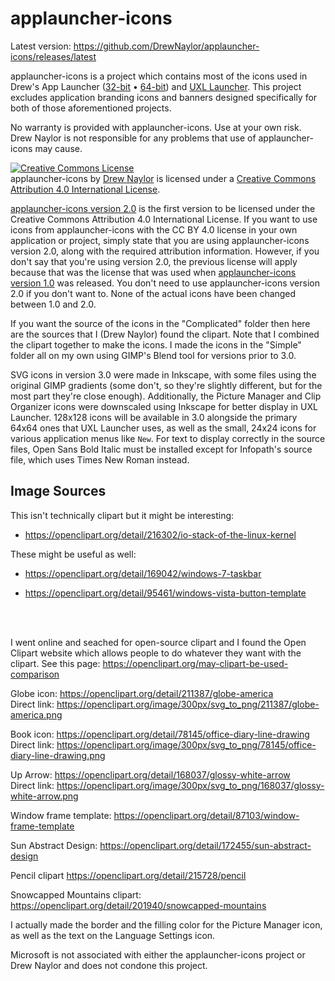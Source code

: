 # applauncher-icons

Latest version: https://github.com/DrewNaylor/applauncher-icons/releases/latest

applauncher-icons is a project which contains most of the icons used in Drew's App Launcher ([32-bit](https://github.com/DrewNaylor/MSOfficeAppLauncherNext32) &bull; [64-bit](https://github.com/DrewNaylor/MSOfficeAppLauncherNext64)) and [UXL Launcher](https://github.com/DrewNaylor/UXL-Launcher). This project excludes application branding icons and banners designed specifically for both of those aforementioned projects.

No warranty is provided with applauncher-icons. Use at your own risk. Drew Naylor is not responsible for any problems that use of applauncher-icons may cause.

<a rel="license" href="http://creativecommons.org/licenses/by/4.0/"><img alt="Creative Commons License" style="border-width:0" src="https://i.creativecommons.org/l/by/4.0/88x31.png" /></a><br /><span xmlns:dct="http://purl.org/dc/terms/" href="http://purl.org/dc/dcmitype/StillImage" property="dct:title" rel="dct:type">applauncher-icons</span> by <a xmlns:cc="http://creativecommons.org/ns#" href="https://github.com/DrewNaylor/applauncher-icons" property="cc:attributionName" rel="cc:attributionURL">Drew Naylor</a> is licensed under a <a rel="license" href="http://creativecommons.org/licenses/by/4.0/">Creative Commons Attribution 4.0 International License</a>.

[applauncher-icons version 2.0](https://github.com/DrewNaylor/applauncher-icons/releases/tag/v2.0) is the first version to be licensed under the Creative Commons Attribution 4.0 International License. If you want to use icons from applauncher-icons with the CC BY 4.0 license in your own application or project, simply state that you are using applauncher-icons version 2.0, along with the required attribution information. However, if you don't say that you're using version 2.0, the previous license will apply because that was the license that was used when [applauncher-icons version 1.0](https://github.com/DrewNaylor/applauncher-icons/releases/tag/v1.0) was released. You don't need to use applauncher-icons version 2.0 if you don't want to. None of the actual icons have been changed between 1.0 and 2.0.

If you want the source of the icons in the "Complicated" folder then here are the sources that I (Drew Naylor) found the clipart. Note that I combined the clipart together to make the icons. I made the icons in the "Simple" folder all on my own using GIMP's Blend tool for versions prior to 3.0.

SVG icons in version 3.0 were made in Inkscape, with some files using the original GIMP gradients (some don't, so they're slightly different, but for the most part they're close enough). Additionally, the Picture Manager and Clip Organizer icons were downscaled using Inkscape for better display in UXL Launcher. 128x128 icons will be available in 3.0 alongside the primary 64x64 ones that UXL Launcher uses, as well as the small, 24x24 icons for various application menus like `New`. For text to display correctly in the source files, Open Sans Bold Italic must be installed except for Infopath's source file, which uses Times New Roman instead.


## Image Sources
This isn't technically clipart but it might be interesting:
- https://openclipart.org/detail/216302/io-stack-of-the-linux-kernel

These might be useful as well:
- https://openclipart.org/detail/169042/windows-7-taskbar

- https://openclipart.org/detail/95461/windows-vista-button-template

<br>
<br>

I went online and seached for open-source clipart and I found the Open Clipart website which allows people to do whatever they want with the clipart. See this page: https://openclipart.org/may-clipart-be-used-comparison

Globe icon:
https://openclipart.org/detail/211387/globe-america
<br>
Direct link:
https://openclipart.org/image/300px/svg_to_png/211387/globe-america.png

Book icon:
https://openclipart.org/detail/78145/office-diary-line-drawing
<br>
Direct link:
https://openclipart.org/image/300px/svg_to_png/78145/office-diary-line-drawing.png

Up Arrow:
https://openclipart.org/detail/168037/glossy-white-arrow
<br>
Direct link:
https://openclipart.org/image/300px/svg_to_png/168037/glossy-white-arrow.png

Window frame template:
https://openclipart.org/detail/87103/window-frame-template

Sun Abstract Design:
https://openclipart.org/detail/172455/sun-abstract-design

Pencil clipart
https://openclipart.org/detail/215728/pencil

Snowcapped Mountains clipart:
https://openclipart.org/detail/201940/snowcapped-mountains


I actually made the border and the filling color for the Picture Manager icon, as well as the text on the Language Settings icon.

Microsoft is not associated with either the applauncher-icons project or Drew Naylor and does not condone this project.
